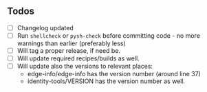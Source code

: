 ## Todos

- [ ] Changelog updated
- [ ] Run `shellcheck` or `pysh-check` before committing code - no more warnings than earlier (preferably less)
- [ ] Will tag a proper release, if need be.
- [ ] Will update required recipes/builds as well.
- [ ] Will update also the versions to relevant places:
    - edge-info/edge-info has the version number (around line 37)
    - identity-tools/VERSION has the version number as well.
